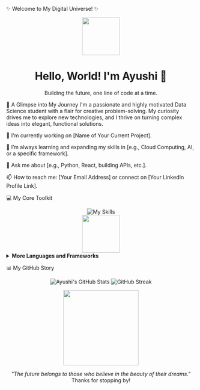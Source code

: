 ✨ Welcome to My Digital Universe! ✨
<div align="center">
<img src="https://media.giphy.com/media/v1.Y2lkPTc5MGI3NjExamtuaGJubGp5dnR2cmJxcXd3MjQ2Z2E1YXhxb3BzOXh2eXVuMzJudCZlcD12MV9naWZzX3NlYXJjaCZjdD1n/VePtB3roynxfLYicuV/giphy.gif" width="100"/>
<h1>Hello, World! I'm Ayushi 👋</h1>
<p>Building the future, one line of code at a time.</p>
</div>

🚀 A Glimpse into My Journey
I'm a passionate and highly motivated Data Science student with a flair for creative problem-solving. My curiosity drives me to explore new technologies, and I thrive on turning complex ideas into elegant, functional solutions.

🔭 I'm currently working on [Name of Your Current Project].

🌱 I’m always learning and expanding my skills in [e.g., Cloud Computing, AI, or a specific framework].

💬 Ask me about [e.g., Python, React, building APIs, etc.].

📫 How to reach me: [Your Email Address] or connect on [Your LinkedIn Profile Link].

💻 My Core Toolkit
<div align="center">
<img src="https://skillicons.dev/icons?i=py,js,react,nodejs,docker,aws,git,mongodb,html,css" alt="My Skills"/>
<br>
<img src="https://media.giphy.com/media/v1.Y2lkPTc5MGI3NjExbm52aWhqcmQwZ2FvMGVjMzI2czN6aGcxazU3bWpobW13MDFkNXpmaSZlcD12MV9pbnRlcm5hbF9naWZfY29uc3VtZXI9dHJhaWwmaGQ9dHJ1ZSZjdD1n/H3C90L0aJkL4dE2j0o/giphy.gif" width="100" />
</div>

<details>
<summary><b>More Languages and Frameworks</b></summary>
<br>
<p align="center">
<img src="https://skillicons.dev/icons?i=java,cpp,ts,nextjs,express,spring,nginx,mysql,postman" />
</p>
</details>

📊 My GitHub Story
<div align="center">
<img src="https://github-readme-stats.vercel.app/api?username=ayushi-006&show_icons=true&theme=onedark&hide_border=true" alt="Ayushi's GitHub Stats"/>
<img src="https://github-readme-streak-stats.herokuapp.com/?user=ayushi-006&theme=dark&hide_border=true" alt="GitHub Streak"/>
</div>

<p align="center">
<img src="https://media.giphy.com/media/v1.Y2lkPTc5MGI3NjExM3h5cDJ4Z3J0b2JmODN3a29oenV0dThsNnY4b2t6bmdmNDVubm9weSZlcD12MV9pbnRlcm5hbF9naWZfY29uc3VtZXI9dHJhaWwmaGQ9dHJ1ZSZjdD1n/V1gH2X33kR1V8kE2/giphy.gif" width="200" />
</p>

<p align="center">
<i>"The future belongs to those who believe in the beauty of their dreams."</i>
<br>
Thanks for stopping by!
</p>
